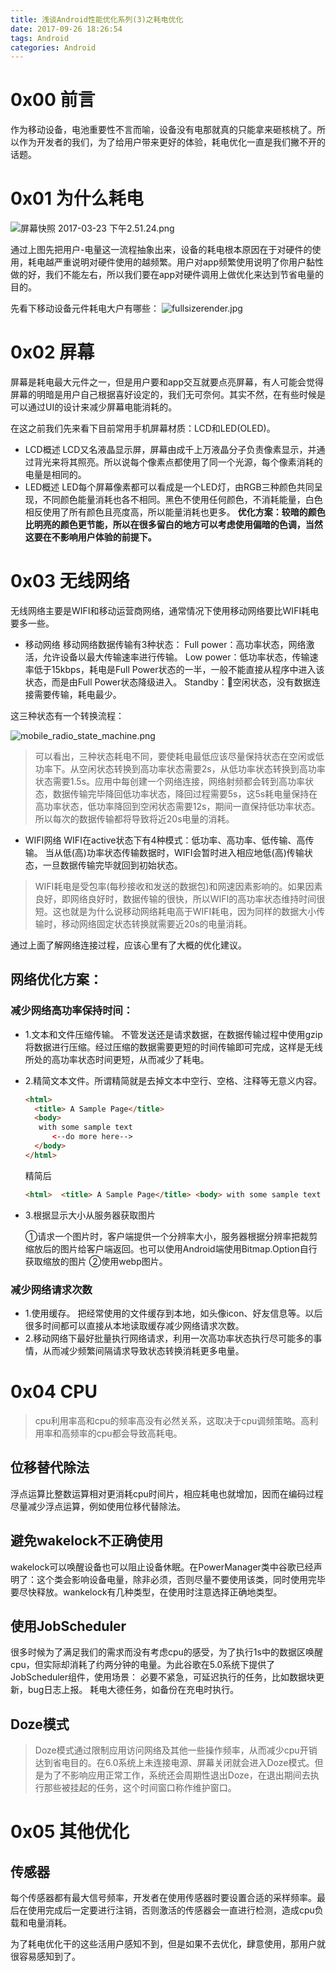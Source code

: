 ```yaml
---
title: 浅谈Android性能优化系列(3)之耗电优化
date: 2017-09-26 18:26:54
tags: Android
categories: Android
---
```


# 0x00 前言

作为移动设备，电池重要性不言而喻，设备没有电那就真的只能拿来砸核桃了。所以作为开发者的我们，为了给用户带来更好的体验，耗电优化一直是我们撇不开的话题。

# 0x01 为什么耗电

![屏幕快照 2017-03-23 下午2.51.24.png](http://upload-images.jianshu.io/upload_images/1796052-09bf2f70fae572b2.png?imageMogr2/auto-orient/strip%7CimageView2/2/w/1240)

通过上图先把用户-电量这一流程抽象出来，设备的耗电根本原因在于对硬件的使用，耗电越严重说明对硬件使用的越频繁。用户对app频繁使用说明了你用户黏性做的好，我们不能左右，所以我们要在app对硬件调用上做优化来达到节省电量的目的。

<!-- more -->

先看下移动设备元件耗电大户有哪些：
![fullsizerender.jpg](http://upload-images.jianshu.io/upload_images/1796052-9f6e93db0de1fb2a.jpg?imageMogr2/auto-orient/strip%7CimageView2/2/w/1240)

# 0x02 屏幕

屏幕是耗电最大元件之一，但是用户要和app交互就要点亮屏幕，有人可能会觉得屏幕的明暗是用户自己根据喜好设定的，我们无可奈何。其实不然，在有些时候是可以通过UI的设计来减少屏幕电能消耗的。

在这之前我们先来看下目前常用手机屏幕材质：LCD和LED(OLED)。
- LCD概述
  LCD又名液晶显示屏，屏幕由成千上万液晶分子负责像素显示，并通过背光来将其照亮。所以说每个像素点都使用了同一个光源，每个像素消耗的电量是相同的。
- LED概述
  LED每个屏幕像素都可以看成是一个LED灯，由RGB三种颜色共同呈现，不同颜色能量消耗也各不相同。黑色不使用任何颜色，不消耗能量，白色相反使用了所有颜色且亮度高，所以能量消耗也更多。
**优化方案：较暗的颜色比明亮的颜色更节能，所以在很多留白的地方可以考虑使用偏暗的色调，当然这要在不影响用户体验的前提下。**

# 0x03 无线网络

无线网络主要是WIFI和移动运营商网络，通常情况下使用移动网络要比WIFI耗电要多一些。

- 移动网络
  移动网络数据传输有3种状态：
  Full power：高功率状态，网络激活，允许设备以最大传输速率进行传输。
  Low power：低功率状态，传输速率低于15kbps，耗电是Full Power状态的一半，一般不能直接从程序中进入该状态，而是由Full Power状态降级进入。
  Standby：空闲状态，没有数据连接需要传输，耗电最少。

这三种状态有一个转换流程：

![mobile_radio_state_machine.png](http://upload-images.jianshu.io/upload_images/1796052-c669c0cfaae7f3b6.png?imageMogr2/auto-orient/strip%7CimageView2/2/w/1240)
>可以看出，三种状态耗电不同，要使耗电最低应该尽量保持状态在空闲或低功率下。从空闲状态转换到高功率状态需要2s，从低功率状态转换到高功率状态需要1.5s。应用中每创建一个网络连接，网络射频都会转到高功率状态，数据传输完毕降回低功率状态，降回过程需要5s，这5s耗电量保持在高功率状态，低功率降回到空闲状态需要12s，期间一直保持低功率状态。所以每次的数据传输都将导致将近20s电量的消耗。

- WIFI网络
  WIFI在active状态下有4种模式：低功率、高功率、低传输、高传输。
  当从低(高)功率状态传输数据时，WIFI会暂时进入相应地低(高)传输状态，一旦数据传输完毕就回到初始状态。
>WIFI耗电是受包率(每秒接收和发送的数据包)和网速因素影响的。如果因素良好，即网络良好时，数据传输的很快，所以WIFI的高功率状态维持时间很短。这也就是为什么说移动网络耗电高于WIFI耗电，因为同样的数据大小传输时，移动网络固定状态转换就需要近20s的电量消耗。



通过上面了解网络连接过程，应该心里有了大概的优化建议。

## 网络优化方案：

### 减少网络高功率保持时间：

- 1.文本和文件压缩传输。
  不管发送还是请求数据，在数据传输过程中使用gzip将数据进行压缩。经过压缩的数据需要更短的时间传输即可完成，这样是无线所处的高功率状态时间更短，从而减少了耗电。

- 2.精简文本文件。所谓精简就是去掉文本中空行、空格、注释等无意义内容。

  ```html
  <html>  
    <title> A Sample Page</title> 
    <body> 
   	 with some sample text 
  		<--do more here--> 
  	</body> 
  </html>
  ```
  精简后

  ```html
  <html>  <title> A Sample Page</title> <body> with some sample text 			<--do more here--> </body> </html>
  ```

- 3.根据显示大小从服务器获取图片

  ①请求一个图片时，客户端提供一个分辨率大小，服务器根据分辨率把裁剪缩放后的图片给客户端返回。也可以使用Android端使用Bitmap.Option自行获取缩放的图片
  ②使用webp图片。

### 减少网络请求次数

- 1.使用缓存。
  把经常使用的文件缓存到本地，如头像icon、好友信息等。以后很多时间都可以直接从本地读取缓存减少网络请求次数。
- 2.移动网络下最好批量执行网络请求，利用一次高功率状态执行尽可能多的事情，从而减少频繁间隔请求导致状态转换消耗更多电量。

# 0x04 CPU

>cpu利用率高和cpu的频率高没有必然关系，这取决于cpu调频策略。高利用率和高频率的cpu都会导致高耗电。

## 位移替代除法

浮点运算比整数运算相对更消耗cpu时间片，相应耗电也就增加，因而在编码过程尽量减少浮点运算，例如使用位移代替除法。

## 避免wakelock不正确使用

wakelock可以唤醒设备也可以阻止设备休眠。在PowerManager类中谷歌已经声明了：这个类会影响设备电量，除非必须，否则尽量不要使用该类，同时使用完毕要尽快释放。wankelock有几种类型，在使用时注意选择正确地类型。

## 使用JobScheduler

很多时候为了满足我们的需求而没有考虑cpu的感受，为了执行1s中的数据区唤醒cpu，但实际却消耗了约两分钟的电量。为此谷歌在5.0系统下提供了JobScheduler组件，使用场景：
必要不紧急，可延迟执行的任务，比如数据块更新，bug日志上报。
耗电大德任务，如备份在充电时执行。

## Doze模式

>Doze模式通过限制应用访问网络及其他一些操作频率，从而减少cpu开销达到省电目的。在6.0系统上未连接电源、屏幕关闭就会进入Doze模式。但是为了不影响应用正常工作，系统还会周期性退出Doze，在退出期间去执行那些被挂起的任务，这个时间窗口称作维护窗口。

# 0x05 其他优化

## 传感器

每个传感器都有最大信号频率，开发者在使用传感器时要设置合适的采样频率。最后在使用完成后一定要进行注销，否则激活的传感器会一直进行检测，造成cpu负载和电量消耗。

为了耗电优化干的这些活用户感知不到，但是如果不去优化，肆意使用，那用户就很容易感知到了。
